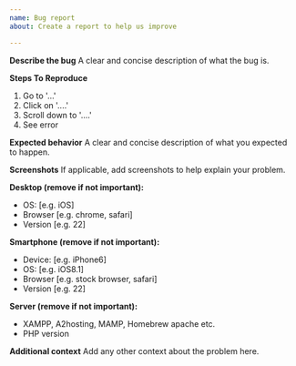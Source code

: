 ```yaml
---
name: Bug report
about: Create a report to help us improve

---
```


**Describe the bug**
A clear and concise description of what the bug is.

**Steps To Reproduce**

1. Go to '...'
2. Click on '....'
3. Scroll down to '....'
4. See error

**Expected behavior**
A clear and concise description of what you expected to happen.

**Screenshots**
If applicable, add screenshots to help explain your problem.

**Desktop (remove if not important):**
 - OS: [e.g. iOS]
 - Browser [e.g. chrome, safari]
 - Version [e.g. 22]

**Smartphone (remove if not important):**
 - Device: [e.g. iPhone6]
 - OS: [e.g. iOS8.1]
 - Browser [e.g. stock browser, safari]
 - Version [e.g. 22]

**Server (remove if not important):**
 - XAMPP, A2hosting, MAMP, Homebrew apache etc.
 - PHP version

**Additional context**
Add any other context about the problem here.
